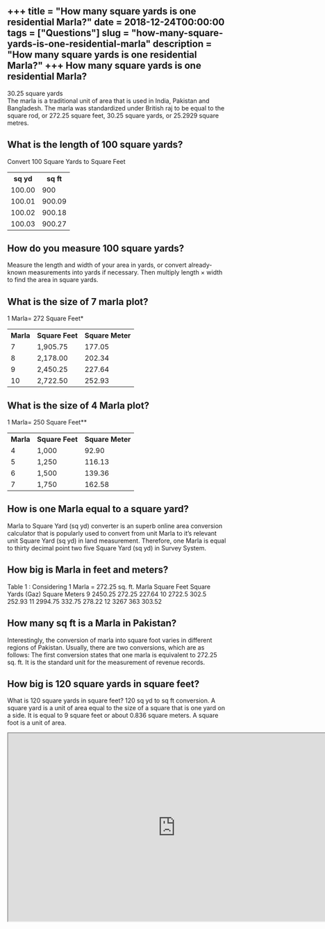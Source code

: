 +++
title = "How many square yards is one residential Marla?"
date = 2018-12-24T00:00:00
tags = ["Questions"]
slug = "how-many-square-yards-is-one-residential-marla"
description = "How many square yards is one residential Marla?"
+++
How many square yards is one residential Marla?
-----------------------------------------------

30.25 square yards  
The marla is a traditional unit of area that is used in India, Pakistan and Bangladesh. The marla was standardized under British raj to be equal to the square rod, or 272.25 square feet, 30.25 square yards, or 25.2929 square metres.

What is the length of 100 square yards?
---------------------------------------

Convert 100 Square Yards to Square Feet

<table><tr><th>sq yd</th><th>sq ft</th></tr><tr><td>100.00</td><td>900</td></tr><tr><td>100.01</td><td>900.09</td></tr><tr><td>100.02</td><td>900.18</td></tr><tr><td>100.03</td><td>900.27</td></tr></table>

How do you measure 100 square yards?
------------------------------------

Measure the length and width of your area in yards, or convert already-known measurements into yards if necessary. Then multiply length × width to find the area in square yards.

What is the size of 7 marla plot?
---------------------------------

1 Marla= 272 Square Feet\*

<table><tr><th>Marla</th><th>Square Feet</th><th>Square Meter</th></tr><tr><td>7</td><td>1,905.75</td><td>177.05</td></tr><tr><td>8</td><td>2,178.00</td><td>202.34</td></tr><tr><td>9</td><td>2,450.25</td><td>227.64</td></tr><tr><td>10</td><td>2,722.50</td><td>252.93</td></tr></table>

What is the size of 4 Marla plot?
---------------------------------

1 Marla= 250 Square Feet\*\*

<table><tr><th>Marla</th><th>Square Feet</th><th>Square Meter</th></tr><tr><td>4</td><td>1,000</td><td>92.90</td></tr><tr><td>5</td><td>1,250</td><td>116.13</td></tr><tr><td>6</td><td>1,500</td><td>139.36</td></tr><tr><td>7</td><td>1,750</td><td>162.58</td></tr></table>

How is one Marla equal to a square yard?
----------------------------------------

Marla to Square Yard (sq yd) converter is an superb online area conversion calculator that is popularly used to convert from unit Marla to it’s relevant unit Square Yard (sq yd) in land measurement. Therefore, one Marla is equal to thirty decimal point two five Square Yard (sq yd) in Survey System.

How big is Marla in feet and meters?
------------------------------------

Table 1 : Considering 1 Marla = 272.25 sq. ft. Marla Square Feet Square Yards (Gaz) Square Meters 9 2450.25 272.25 227.64 10 2722.5 302.5 252.93 11 2994.75 332.75 278.22 12 3267 363 303.52

How many sq ft is a Marla in Pakistan?
--------------------------------------

Interestingly, the conversion of marla into square foot varies in different regions of Pakistan. Usually, there are two conversions, which are as follows: The first conversion states that one marla is equivalent to 272.25 sq. ft. It is the standard unit for the measurement of revenue records.

How big is 120 square yards in square feet?
-------------------------------------------

What is 120 square yards in square feet? 120 sq yd to sq ft conversion. A square yard is a unit of area equal to the size of a square that is one yard on a side. It is equal to 9 square feet or about 0.836 square meters. A square foot is a unit of area.

<iframe allow="accelerometer; autoplay; clipboard-write; encrypted-media; gyroscope; picture-in-picture" allowfullscreen="" class="__youtube_prefs__  epyt-is-override  no-lazyload" data-no-lazy="1" data-origheight="433" data-origwidth="770" data-skipgform_ajax_framebjll="" height="433" id="_ytid_39961" loading="lazy" src="https://www.youtube.com/embed/vfOE46MpaYE?enablejsapi=1&autoplay=0&cc_load_policy=0&cc_lang_pref=&iv_load_policy=1&loop=0&modestbranding=0&rel=1&fs=1&playsinline=0&autohide=2&theme=dark&color=red&controls=1&" title="YouTube player" width="770"></iframe>